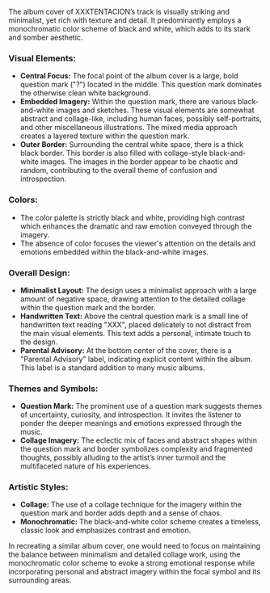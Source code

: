 The album cover of XXXTENTACION’s track is visually striking and minimalist, yet rich with texture and detail. It predominantly employs a monochromatic color scheme of black and white, which adds to its stark and somber aesthetic.

### Visual Elements:
- **Central Focus:** The focal point of the album cover is a large, bold question mark ("?") located in the middle. This question mark dominates the otherwise clean white background.
- **Embedded Imagery:** Within the question mark, there are various black-and-white images and sketches. These visual elements are somewhat abstract and collage-like, including human faces, possibly self-portraits, and other miscellaneous illustrations. The mixed media approach creates a layered texture within the question mark.
- **Outer Border:** Surrounding the central white space, there is a thick black border. This border is also filled with collage-style black-and-white images. The images in the border appear to be chaotic and random, contributing to the overall theme of confusion and introspection.

### Colors:
- The color palette is strictly black and white, providing high contrast which enhances the dramatic and raw emotion conveyed through the imagery.
- The absence of color focuses the viewer's attention on the details and emotions embedded within the black-and-white images.

### Overall Design:
- **Minimalist Layout:** The design uses a minimalist approach with a large amount of negative space, drawing attention to the detailed collage within the question mark and the border.
- **Handwritten Text:** Above the central question mark is a small line of handwritten text reading "XXX", placed delicately to not distract from the main visual elements. This text adds a personal, intimate touch to the design.
- **Parental Advisory:** At the bottom center of the cover, there is a "Parental Advisory" label, indicating explicit content within the album. This label is a standard addition to many music albums.

### Themes and Symbols:
- **Question Mark:** The prominent use of a question mark suggests themes of uncertainty, curiosity, and introspection. It invites the listener to ponder the deeper meanings and emotions expressed through the music.
- **Collage Imagery:** The eclectic mix of faces and abstract shapes within the question mark and border symbolizes complexity and fragmented thoughts, possibly alluding to the artist’s inner turmoil and the multifaceted nature of his experiences.

### Artistic Styles:
- **Collage:** The use of a collage technique for the imagery within the question mark and border adds depth and a sense of chaos.
- **Monochromatic:** The black-and-white color scheme creates a timeless, classic look and emphasizes contrast and emotion.

In recreating a similar album cover, one would need to focus on maintaining the balance between minimalism and detailed collage work, using the monochromatic color scheme to evoke a strong emotional response while incorporating personal and abstract imagery within the focal symbol and its surrounding areas.